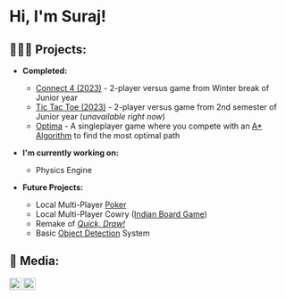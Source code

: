 <h1>Hi, I'm Suraj!

<h2>🧑🏽‍💻 Projects:</h2>

- <b>Completed: </b>
  - [Connect 4 (2023)](https://github.com/SurajP-Py/Connect-4) - 2-player versus game from Winter break of Junior year
  - [Tic Tac Toe (2023)](https://github.com/SurajP-Py/Tic-Tac-Toe) - 2-player versus game from 2nd semester of Junior year (*unavailable right now*)
  - [Optima](https://github.com/SurajP-Py/Optima) - A singleplayer game where you compete with an [A* Algorithm](https://en.wikipedia.org/wiki/A*_search_algorithm) to find the most optimal path
 
- <b>I'm currently working on: </b>
  - Physics Engine
 
- <b>Future Projects: </b>
  - Local Multi-Player [Poker](https://www.calstatela.edu/sites/default/files/poker-hand-cheat-sheet.pdf)
  - Local Multi-Player Cowry ([Indian Board Game](https://en.wikipedia.org/wiki/Chowka_bhara))
  - Remake of *[Quick, Draw!](https://quickdraw.withgoogle.com/)*
  - Basic [Object Detection](https://en.wikipedia.org/wiki/Object_detection) System

<h2> 🤳 Media:</h2>

[<img align="left" width="22px" src="https://cdn.jsdelivr.net/npm/simple-icons@v3/icons/youtube.svg" />][youtube]
[<img align="left" width="22px" src="https://cdn.jsdelivr.net/npm/simple-icons@v3/icons/instagram.svg" />][instagram]

[youtube]: https://www.youtube.com/@DuragPatel04
[instagram]: https://www.instagram.com/suraj.patel04/

<!--
**SurajP-Py/SurajP-Py ** is a ✨ _special_ ✨ repository because its `README.md` (this file) appears on your GitHub profile.

Here are some ideas to get you started:

- 🔭 I’m currently working on ...
- 🌱 I’m currently learning ...
- 👯 I’m looking to collaborate on ...
- 🤔 I’m looking for help with ...
- 💬 Ask me about ...
- 📫 How to reach me: ...
- 😄 Pronouns: ...
- ⚡ Fun fact: ...
-->
